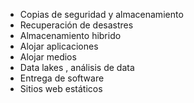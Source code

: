 
- Copias de seguridad y almacenamiento 
- Recuperación de desastres 
- Almacenamiento hibrido
- Alojar aplicaciones
- Alojar medios 
- Data lakes , análisis de data
- Entrega de software
- Sitios web estáticos 